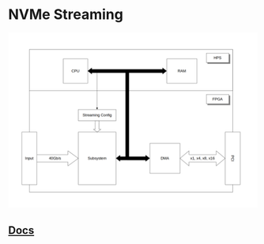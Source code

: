 
# NVMe Streaming

![top](img/top.png)

## [Docs](https://successful-cairnsmore-698.notion.site/NVMe-Streaming-1042e424a7214017bd9e44d84aa207a3)

